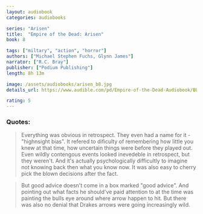 ```yaml
---
layout: audiobook
categories: audiobooks

series: "Arisen"
title:  "Empire of the Dead: Arisen"
book: 8

tags: ["miltary", "action", "horror"]
authors: ["Michael Stephen Fuchs, Glynn James"]
narrator: ["R.C. Bray"]
publisher: ["Podium Publishing"]
length: 8h 13m

image: /assets/audiobooks/arisen_b8.jpg
details_url: https://www.audible.com/pd/Empire-of-the-Dead-Audiobook/B01A9EMLXU

rating: 5
---
```


### Quotes:
> Everything was obvious in retrospect. They even had a name for it - "highnsight bias". It refered to dificulty of remembering how little you knew at that time, how uncertain  things were before they played out. Even wildly contengous events looked inevedeble in retrospect, but they weren't. And it's actually psychologically difficultly to imagine not knowing back then what you know now.
It was also easy to cherry pick the blown decisions after the fact.

> But good advice doesn't come in a box marked "good advice". And pointing out what facts he should've paid attention to at the time
was painting the bulls eye around where arrow happen to hit. But there was also no denial that Drakes arrows were going increasingly wild.
